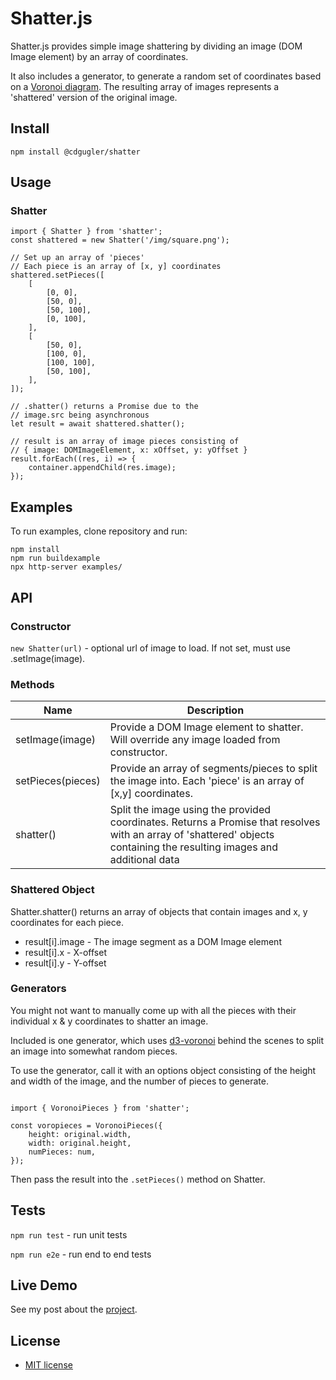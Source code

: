 # Shatter.js

Shatter.js provides simple image shattering by dividing an image (DOM Image element) by an array of coordinates.

It also includes a generator, to generate a random set of coordinates based on a [Voronoi diagram](http://en.wikipedia.org/wiki/Voronoi_diagram). The resulting array of images represents a 'shattered' version of the original image.

## Install

`npm install @cdgugler/shatter`

## Usage

### Shatter

```
import { Shatter } from 'shatter';
const shattered = new Shatter('/img/square.png');

// Set up an array of 'pieces'
// Each piece is an array of [x, y] coordinates
shattered.setPieces([
    [
        [0, 0],
        [50, 0],
        [50, 100],
        [0, 100],
    ],
    [
        [50, 0],
        [100, 0],
        [100, 100],
        [50, 100],
    ],
]);

// .shatter() returns a Promise due to the
// image.src being asynchronous
let result = await shattered.shatter();

// result is an array of image pieces consisting of
// { image: DOMImageElement, x: xOffset, y: yOffset }
result.forEach((res, i) => {
    container.appendChild(res.image);
});
```

## Examples

To run examples, clone repository and run:

```
npm install
npm run buildexample
npx http-server examples/
```

## API

### Constructor

`new Shatter(url)` - optional url of image to load. If not set, must use .setImage(image).

### Methods

| Name              | Description                                                                                                                                                              |
| ----------------- | ------------------------------------------------------------------------------------------------------------------------------------------------------------------------ |
| setImage(image)   | Provide a DOM Image element to shatter. Will override any image loaded from constructor.                                                                                 |
| setPieces(pieces) | Provide an array of segments/pieces to split the image into. Each 'piece' is an array of [x,y] coordinates.                                                              |
| shatter()         | Split the image using the provided coordinates. Returns a Promise that resolves with an array of 'shattered' objects containing the resulting images and additional data |

### Shattered Object

Shatter.shatter() returns an array of objects that contain images and x, y coordinates for each piece.

-   result[i].image - The image segment as a DOM Image element
-   result[i].x - X-offset
-   result[i].y - Y-offset


### Generators

You might not want to manually come up with all the pieces with their individual x & y coordinates to shatter an image.

Included is one generator, which uses [d3-voronoi](https://github.com/d3/d3-voronoi) behind the scenes to split an image into somewhat random pieces.

To use the generator, call it with an options object consisting of the height and width of the image, and the number of pieces to generate.

```

import { VoronoiPieces } from 'shatter';

const voropieces = VoronoiPieces({
    height: original.width,
    width: original.height,
    numPieces: num,
});

```

Then pass the result into the `.setPieces()` method on Shatter.

## Tests

`npm run test` - run unit tests

`npm run e2e` - run end to end tests

## Live Demo

See my post about the [project](https://www.addlime.com/posts/14/shatter-js/).

## License

-   [MIT license](LICENSE.md)
